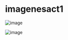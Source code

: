 # imagenesact1
![image](https://github.com/user-attachments/assets/c383cb3d-c073-4d76-a836-aa22942151b8) 

![image](https://github.com/user-attachments/assets/e9fe8264-114d-46f1-813d-92dee5d43248)


